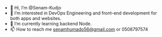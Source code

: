- 👋 Hi, I’m @Senam-Kudjo
- 👀 I’m interested in DevOps Engineering and front-end development for both apps and websites.
- 🌱 I’m currently learning backend Node.
- 📫 How to reach me senamhumado56@gmail.com or 0508797574
